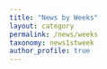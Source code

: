 ```yaml
---
title: "News by Weeks"
layout: category
permalink: /news/weeks
taxonomy: news1stweek
author_profile: true
---
```

